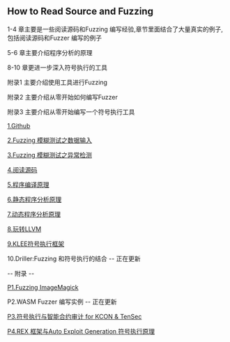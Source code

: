
## How to Read Source and Fuzzing

  1-4 章主要是一些阅读源码和Fuzzing 编写经验,章节里面结合了大量真实的例子,包括阅读源码和Fuzzer 编写的例子

  5-6 章主要介绍程序分析的原理

  8-10 章更进一步深入符号执行的工具

  附录1 主要介绍使用工具进行Fuzzing

  附录2 主要介绍从零开始如何编写Fuzzer

  附录3 主要介绍从零开始编写一个符号执行工具

  [1.Github](1.Github.md)

  [2.Fuzzing 模糊测试之数据输入](2.Fuzzing%20%E6%A8%A1%E7%B3%8A%E6%B5%8B%E8%AF%95%E4%B9%8B%E6%95%B0%E6%8D%AE%E8%BE%93%E5%85%A5.md)

  [3.Fuzzing 模糊测试之异常检测](3.Fuzzing%20%E6%A8%A1%E7%B3%8A%E6%B5%8B%E8%AF%95%E4%B9%8B%E5%BC%82%E5%B8%B8%E6%A3%80%E6%B5%8B.md)

  [4.阅读源码](4.%E9%98%85%E8%AF%BB%E6%BA%90%E7%A0%81.md)

  [5.程序编译原理](5.%E7%A8%8B%E5%BA%8F%E7%BC%96%E8%AF%91%E5%8E%9F%E7%90%86.md)

  [6.静态程序分析原理](6.%E9%9D%99%E6%80%81%E7%A8%8B%E5%BA%8F%E5%88%86%E6%9E%90%E5%8E%9F%E7%90%86.md)

  [7.动态程序分析原理](7.%E5%8A%A8%E6%80%81%E7%A8%8B%E5%BA%8F%E5%88%86%E6%9E%90%E5%8E%9F%E7%90%86.md)

  [8.玩转LLVM](8.%E7%8E%A9%E8%BD%ACLLVM.md)

  [9.KLEE符号执行框架](9.KLEE%E7%AC%A6%E5%8F%B7%E6%89%A7%E8%A1%8C%E6%A1%86%E6%9E%B6.md)

  10.Driller:Fuzzing 和符号执行的结合  --  正在更新

  -- 附录 --

  [P1.Fuzzing ImageMagick](https://github.com/lcatro/Fuzzing-ImageMagick/blob/master/%E5%A6%82%E4%BD%95%E4%BD%BF%E7%94%A8Fuzzing%E6%8C%96%E6%8E%98ImageMagick%E7%9A%84%E6%BC%8F%E6%B4%9E.md)

  P2.WASM Fuzzer 编写实例  --  正在更新

  [P3.符号执行与智能合约审计 for KCON & TenSec](P3%20Ethereum%20智能合约自动化审计议题投稿.pptx)

  [P4.REX 框架与Auto Exploit Generation 符号执行原理](P4%20REX%20框架与Auto%20Exploit%20Generation%20符号执行原理.md)